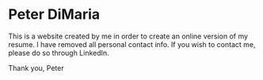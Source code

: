 # Peter DiMaria

This is a website created by me in order to create an online version of my resume. I have removed all personal contact info. If you wish to contact me, please do so through LinkedIn.

Thank you,
Peter
